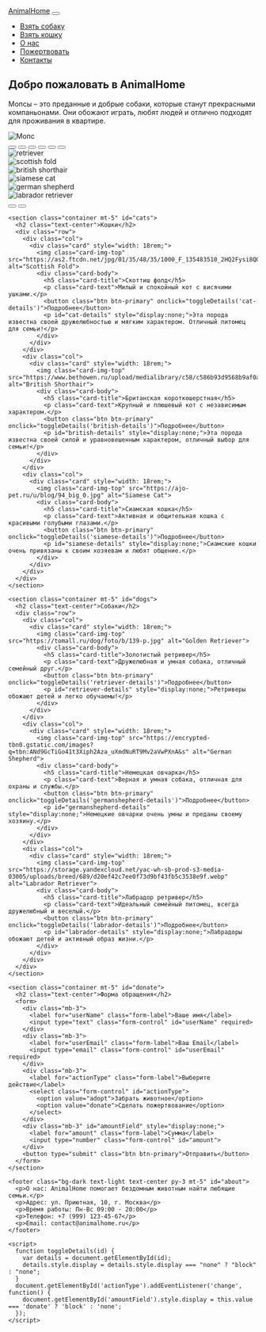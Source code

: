 <!doctype html>
<html lang="ru">
  <head>
    <meta charset="utf-8">
    <meta name="viewport" content="width=device-width, initial-scale=1">
    <title>AnimalHome</title>
    <link href="https://cdn.jsdelivr.net/npm/bootstrap@5.3.3/dist/css/bootstrap.min.css" rel="stylesheet">
    <link rel="stylesheet" type="text/css" href="css/style.css">
  </head>
  <body>
    <nav class="navbar navbar-expand-lg navbar-light bg-light">
      <div class="container-fluid">
        <a class="navbar-brand" href="#">AnimalHome</a>
        <button class="navbar-toggler" type="button" data-bs-toggle="collapse" data-bs-target="#navbarNav" aria-controls="navbarNav" aria-expanded="false" aria-label="Toggle navigation">
          <span class="navbar-toggler-icon"></span>
        </button>
        <div class="collapse navbar-collapse" id="navbarNav">
          <ul class="navbar-nav me-auto">
            <li class="nav-item"><a class="nav-link" href="#dogs">Взять собаку</a></li>
            <li class="nav-item"><a class="nav-link" href="#cats">Взять кошку</a></li>
            <li class="nav-item"><a class="nav-link" href="#about">О нас</a></li>
            <li class="nav-item"><a class="nav-link" href="#donate">Пожертвовать</a></li>
            <li class="nav-item"><a class="nav-link" href="#about">Контакты</a></li>
          </ul>
        </div>
      </div>
    </nav>
<section>
  <div class="container text-center">
    <h1 class="mb-4">Добро пожаловать в AnimalHome</h1>
    <div class="row align-items-center justify-content-center">
      <div class="col-md-8">
        <p class="text-start">Мопсы – это преданные и добрые собаки, которые станут прекрасными компаньонами. Они обожают играть, любят людей и отлично подходят для проживания в квартире.</p>
      </div>
      <div class="col-md-4">
        <img src="https://petplays.com.ua/wp-content/uploads/2024/01/vertical-selective-focus-closeup-pug-dog-sitting-ground.jpg" class="w-100 rounded" alt="Мопс">
      </div>
    </div>
  </div>
</section>
    
  <section class="container mt-5" id="carousel">
      <div id="animalCarousel" class="carousel slide" data-bs-ride="carousel">
        <div class="carousel-indicators">
          <button type="button" data-bs-target="#animalCarousel" data-bs-slide-to="0" class="active" aria-current="true" aria-label="Slide 1"></button>
          <button type="button" data-bs-target="#animalCarousel" data-bs-slide-to="1" aria-label="Slide 2"></button>
          <button type="button" data-bs-target="#animalCarousel" data-bs-slide-to="2" aria-label="Slide 3"></button>
          <button type="button" data-bs-target="#animalCarousel" data-bs-slide-to="3" aria-label="Slide 4"></button>
          <button type="button" data-bs-target="#animalCarousel" data-bs-slide-to="4" aria-label="Slide 5"></button>
          <button type="button" data-bs-target="#animalCarousel" data-bs-slide-to="5" aria-label="Slide 6"></button>
        </div>
        <div class="carousel-inner">
          <div class="carousel-item active">
            <img src="https://tomall.ru/dog/foto/b/139-p.jpg" class="d-block w-100" alt="retriever">
          </div>
          <div class="carousel-item">
            <img src="https://as2.ftcdn.net/jpg/01/35/48/35/1000_F_135483510_2HQ2Fysi8QQVPAfLQlW6rIiN8NzlpPHh.jpg" class="d-block w-100" alt="scottish fold">
          </div>
          <div class="carousel-item">
            <img src="https://www.bethowen.ru/upload/medialibrary/c58/c586b93d9568b9af0acb7229f2b44b35.jpg" class="d-block w-100" alt="british shorthair">
          </div>
          <div class="carousel-item">
            <img src="https://ajo-pet.ru/u/blog/94_big_0.jpg" class="d-block w-100" alt="siamese cat">
          </div>
          <div class="carousel-item">
            <img src="https://encrypted-tbn0.gstatic.com/images?q=tbn:ANd9GcTiGo41t3Xiph2Aza_uXmdNuRT9Mv2aVwPXnA&s" class="d-block w-100" alt="german shepherd">
          </div>
          <div class="carousel-item">
            <img src="https://storage.yandexcloud.net/yac-wh-sb-prod-s3-media-03005/uploads/breed/689/d20ef42c7ee0f73d9bf43fb5c3538e9f.webp" class="d-block w-100" alt="labrador retriever">
          </div>
        </div>
        <button class="carousel-control-prev" type="button" data-bs-target="#animalCarousel" data-bs-slide="prev">
          <span class="carousel-control-prev-icon" aria-hidden="true"></span>
        </button>
        <button class="carousel-control-next" type="button" data-bs-target="#animalCarousel" data-bs-slide="next">
          <span class="carousel-control-next-icon" aria-hidden="true"></span>
        </button>
      </div>
    </section>
 <script src="https://cdn.jsdelivr.net/npm/bootstrap@5.3.3/dist/js/bootstrap.bundle.min.js"></script>
    
    <section class="container mt-5" id="cats">
      <h2 class="text-center">Кошки</h2>
      <div class="row">
        <div class="col">
          <div class="card" style="width: 18rem;">
            <img class="card-img-top" src="https://as2.ftcdn.net/jpg/01/35/48/35/1000_F_135483510_2HQ2Fysi8QQVPAfLQlW6rIiN8NzlpPHh.jpg" alt="Scottish Fold">
            <div class="card-body">
              <h5 class="card-title">Скоттиш фолд</h5>
              <p class="card-text">Милый и спокойный кот с висячими ушками.</p>
              <button class="btn btn-primary" onclick="toggleDetails('cat-details')">Подробнее</button>
              <p id="cat-details" style="display:none;">Эта порода известна своей дружелюбностью и мягким характером. Отличный питомец для семьи!</p>
            </div>
          </div>
        </div>
        <div class="col">
          <div class="card" style="width: 18rem;">
            <img class="card-img-top" src="https://www.bethowen.ru/upload/medialibrary/c58/c586b93d9568b9af0acb7229f2b44b35.jpg" alt="British Shorthair">
            <div class="card-body">
              <h5 class="card-title">Британская короткошерстная</h5>
              <p class="card-text">Крупный и плюшевый кот с независимым характером.</p>
              <button class="btn btn-primary" onclick="toggleDetails('british-details')">Подробнее</button>
              <p id="british-details" style="display:none;">Эта порода известна своей силой и уравновешенным характером, отличный выбор для семьи!</p>
            </div>
          </div>
        </div>
        <div class="col">
          <div class="card" style="width: 18rem;">
            <img class="card-img-top" src="https://ajo-pet.ru/u/blog/94_big_0.jpg" alt="Siamese Cat">
            <div class="card-body">
              <h5 class="card-title">Сиамская кошка</h5>
              <p class="card-text">Активная и общительная кошка с красивыми голубыми глазами.</p>
              <button class="btn btn-primary" onclick="toggleDetails('siamese-details')">Подробнее</button>
              <p id="siamese-details" style="display:none;">Сиамские кошки очень привязаны к своим хозяевам и любят общение.</p>
            </div>
          </div>
        </div>
      </div>
    </section>
    
    <section class="container mt-5" id="dogs">
      <h2 class="text-center">Собаки</h2>
      <div class="row">
        <div class="col">
          <div class="card" style="width: 18rem;">
            <img class="card-img-top" src="https://tomall.ru/dog/foto/b/139-p.jpg" alt="Golden Retriever">
            <div class="card-body">
              <h5 class="card-title">Золотистый ретривер</h5>
              <p class="card-text">Дружелюбная и умная собака, отличный семейный друг.</p>
              <button class="btn btn-primary" onclick="toggleDetails('retriever-details')">Подробнее</button>
              <p id="retriever-details" style="display:none;">Ретриверы обожают детей и легко обучаемы!</p>
            </div>
          </div>
        </div>
        <div class="col">
          <div class="card" style="width: 18rem;">
            <img class="card-img-top" src="https://encrypted-tbn0.gstatic.com/images?q=tbn:ANd9GcTiGo41t3Xiph2Aza_uXmdNuRT9Mv2aVwPXnA&s" alt="German Shepherd">
            <div class="card-body">
              <h5 class="card-title">Немецкая овчарка</h5>
              <p class="card-text">Верная и умная собака, отличная для охраны и службы.</p>
              <button class="btn btn-primary" onclick="toggleDetails('germanshepherd-details')">Подробнее</button>
              <p id="germanshepherd-details" style="display:none;">Немецкие овчарки очень умны и преданы своему хозяину.</p>
            </div>
          </div>
        </div>
        <div class="col">
          <div class="card" style="width: 18rem;">
            <img class="card-img-top" src="https://storage.yandexcloud.net/yac-wh-sb-prod-s3-media-03005/uploads/breed/689/d20ef42c7ee0f73d9bf43fb5c3538e9f.webp" alt="Labrador Retriever">
            <div class="card-body">
              <h5 class="card-title">Лабрадор ретривер</h5>
              <p class="card-text">Идеальный семейный питомец, всегда дружелюбный и веселый.</p>
              <button class="btn btn-primary" onclick="toggleDetails('labrador-details')">Подробнее</button>
              <p id="labrador-details" style="display:none;">Лабрадоры обожают детей и активный образ жизни.</p>
            </div>
          </div>
        </div>
      </div>
    </section>
    
    <section class="container mt-5" id="donate">
      <h2 class="text-center">Форма обращения</h2>
      <form>
        <div class="mb-3">
          <label for="userName" class="form-label">Ваше имя</label>
          <input type="text" class="form-control" id="userName" required>
        </div>
        <div class="mb-3">
          <label for="userEmail" class="form-label">Ваш Email</label>
          <input type="email" class="form-control" id="userEmail" required>
        </div>
        <div class="mb-3">
          <label for="actionType" class="form-label">Выберите действие</label>
          <select class="form-control" id="actionType">
            <option value="adopt">Забрать животное</option>
            <option value="donate">Сделать пожертвование</option>
          </select>
        </div>
        <div class="mb-3" id="amountField" style="display:none;">
          <label for="amount" class="form-label">Сумма</label>
          <input type="number" class="form-control" id="amount">
        </div>
        <button type="submit" class="btn btn-primary">Отправить</button>
      </form>
    </section>
    
    <footer class="bg-dark text-light text-center py-3 mt-5" id="about">
      <p>О нас: AnimalHome помогает бездомным животным найти любящие семьи.</p>
      <p>Адрес: ул. Приютная, 10, г. Москва</p>
      <p>Время работы: Пн-Вс 09:00 - 20:00</p>
      <p>Телефон: +7 (999) 123-45-67</p>
      <p>Email: contact@animalhome.ru</p>
    </footer>
    
    <script>
      function toggleDetails(id) {
        var details = document.getElementById(id);
        details.style.display = details.style.display === "none" ? "block" : "none";
      }
      document.getElementById('actionType').addEventListener('change', function() {
        document.getElementById('amountField').style.display = this.value === 'donate' ? 'block' : 'none';
      });
    </script>


  </body>
</html>
